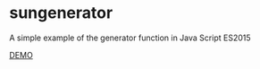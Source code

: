 # sungenerator
A simple example of the generator function in Java Script ES2015

[DEMO](https://sungenerator.herokuapp.com)
